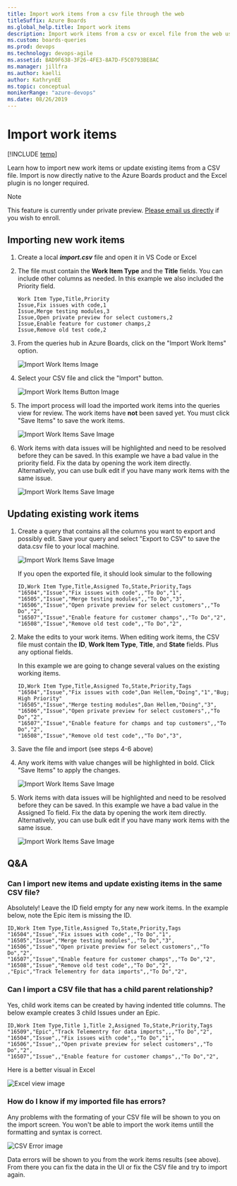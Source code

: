 ```yaml
---
title: Import work items from a csv file through the web
titleSuffix: Azure Boards
ms.global_help.title: Import work items
description: Import work items from a csv or excel file from the web using the import option from the queries hub
ms.custom: boards-queries
ms.prod: devops
ms.technology: devops-agile
ms.assetid: BAD9F638-3F26-4FE3-8A7D-F5C0793BE8AC
ms.manager: jillfra
ms.author: kaelli
author: KathrynEE
ms.topic: conceptual
monikerRange: "azure-devops"
ms.date: 08/26/2019
---
```


# Import work items

[!INCLUDE [temp](../_shared/version-vsts-only.md)]

Learn how to import new work items or update existing items from a CSV file. Import is now directly native to the Azure Boards product and the Excel plugin is no longer required.

> [!NOTE]  
> This feature is currently under private preview. <a href="mailto:dahellem@microsoft.com">Please email us directly</a> if you wish to enroll.

## Importing new work items

1. Create a local ***import.csv*** file and open it in VS Code or Excel

2. The file must contain the **Work Item Type** and the **Title** fields. You can include other columns as needed. In this example we also included the Priority field.

   ```
   Work Item Type,Title,Priority
   Issue,Fix issues with code,1
   Issue,Merge testing modules,3
   Issue,Open private preview for select customers,2
   Issue,Enable feature for customer champs,2
   Issue,Remove old test code,2
   ```

3. From the queries hub in Azure Boards, click on the "Import Work Items" option.

   ![Import Work Items Image](_img/import-csv/import-1.png)

4. Select your CSV file and click the "Import" button.

   ![Import Work Items Button Image](_img/import-csv/import-2.png)

5. The import process will load the imported work items into the queries view for review. The work items have **not** been saved yet. You must click "Save Items" to save the work items.

   ![Import Work Items Save Image](_img/import-csv/import-3.png)

6. Work items with data issues will be highlighted and need to be resolved before they can be saved. In this example we have a bad value in the priority field. Fix the data by opening the work item directly. Alternatively, you can use bulk edit if you have many work items with the same issue.

   ![Import Work Items Save Image](_img/import-csv/import-error-1.png)

## Updating existing work items

1. Create a query that contains all the columns you want to export and possibly edit. Save your query and select "Export to CSV" to save the data.csv file to your local machine.

   ![Import Work Items Save Image](_img/import-csv/import-update-1.png)

   If you open the exported file, it should look simular to the following

   ```
   ID,Work Item Type,Title,Assigned To,State,Priority,Tags
   "16504","Issue","Fix issues with code",,"To Do","1",
   "16505","Issue","Merge testing modules",,"To Do","3",
   "16506","Issue","Open private preview for select customers",,"To Do","2",
   "16507","Issue","Enable feature for customer champs",,"To Do","2",
   "16508","Issue","Remove old test code",,"To Do","2",
   ```

2. Make the edits to your work items. When editing work items, the CSV file must contain the **ID**, **Work Item Type**, **Title**, and **State** fields. Plus any optional fields.

   In this example we are going to change several values on the existing working items.

   ```
   ID,Work Item Type,Title,Assigned To,State,Priority,Tags
   "16504","Issue","Fix issues with code",Dan Hellem,"Doing","1","Bug; High Priority"
   "16505","Issue","Merge testing modules",Dan Hellem,"Doing","3",
   "16506","Issue","Open private preview for select customers",,"To Do","2",
   "16507","Issue","Enable feature for champs and top customers",,"To Do","2",
   "16508","Issue","Remove old test code",,"To Do","3",
   ```

3. Save the file and import (see steps 4-6 above)

4. Any work items with value changes will be highlighted in bold. Click "Save Items" to apply the changes.

   ![Import Work Items Save Image](_img/import-csv/import-update-2.png)

5. Work items with data issues will be highlighted and need to be resolved before they can be saved. In this example we have a bad value in the Assigned To field. Fix the data by opening the work item directly. Alternatively, you can use bulk edit if you have many work items with the same issue.

   ![Import Work Items Save Image](_img/import-csv/import-update-error-1.png)

## Q&A

### Can I import new items and update existing items in the same CSV file?

Absolutely! Leave the ID field empty for any new work items. In the example below, note the Epic item is missing the ID.

```
ID,Work Item Type,Title,Assigned To,State,Priority,Tags
"16504","Issue","Fix issues with code",,"To Do","1",
"16505","Issue","Merge testing modules",,"To Do","3",
"16506","Issue","Open private preview for select customers",,"To Do","2",
"16507","Issue","Enable feature for customer champs",,"To Do","2",
"16508","Issue","Remove old test code",,"To Do","2",
,"Epic","Track Telementry for data imports",,"To Do","2",
```

### Can I import a CSV file that has a child parent relationship?

Yes, child work items can be created by having indented title columns. The below example creates 3 child Issues under an Epic.

```
ID,Work Item Type,Title 1,Title 2,Assigned To,State,Priority,Tags
"16509","Epic","Track Telementry for data imports",,,"To Do","2",
"16504","Issue",,"Fix issues with code",,"To Do","1",
"16506","Issue",,"Open private preview for select customers",,"To Do","2",
"16507","Issue",,"Enable feature for customer champs",,"To Do","2",
```

Here is a better visual in Excel

![Excel view image](_img/import-csv/import-csv-directlinks-1.png)

### How do I know if my imported file has errors?

Any problems with the formating of your CSV file will be shown to you on the import screen. You won't be able to import the work items untill the formatting and syntax is correct.

![CSV Error image](_img/import-csv/import-csv-error-1.png)

Data errors will be shown to you from the work items results (see above). From there you can fix the data in the UI or fix the CSV file and try to import again.
